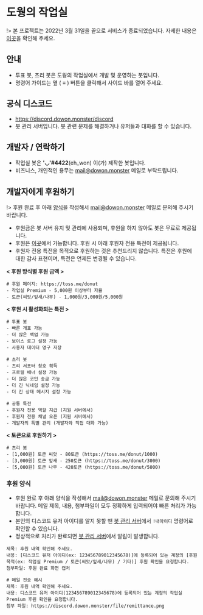 # 도웡의 작업실
!> 본 프로젝트는 2022년 3월 31일을 끝으로 서비스가 종료되었습니다. 자세한 내용은 [이곳](https://discord.dowon.monster/#/last_story)을 확인해 주세요.
## 안내
- 투표 봇, 츠리 봇은 도웡의 작업실에서 개발 및 운영하는 봇입니다.
- 명령어 가이드는 옆 ( ≡ ) 버튼을 클릭해서 사이드 바를 열어 주세요.

## 공식 디스코드
- https://discord.dowon.monster/discord
- 봇 관리 서버입니다. 봇 관련 문제를 해결하거나 유저들과 대화를 할 수 있습니다.

## 개발자 / 연락하기
- 작업실 봇은 **'◡'#4422**(eh_won) 이(가) 제작한 봇입니다.
- 비즈니스, 개인적인 용무는 mail@dowon.monster 메일로 부탁드립니다.

## 개발자에게 후원하기
!> 후원 완료 후 아래 [양식](#후원-양식)을 작성해서 mail@dowon.monster 메일로 문의해 주시기 바랍니다.
- 후원금은 봇 서버 유지 및 관리에 사용되며, 후원을 하지 않아도 봇은 무료로 제공됩니다.
- 후원은 [이곳](https://toss.me/donut)에서 가능합니다. 후원 시 아래 후원자 전용 특전이 제공됩니다.
- 후원자 전용 특전을 목적으로 후원하는 것은 추천드리지 않습니다. 특전은 후원에 대한 감사 표현이며, 특전은 언제든 변경될 수 있습니다.

**< 후원 방식별 후원 금액 >**

```
# 후원 페이지: https://toss.me/donut
- 작업실 Premium - 5,000원 이상부터 자율
- 토큰(씨앗/잎새/나무) - 1,000원/3,000원/5,000원
```

**< 후원 시 활성화되는 특전 >**

```
# 투표 봇
- 빠른 개표 가능
- 더 많은 백업 가능
- 보이스 로그 설정 가능
- 사용자 데이터 영구 저장
```

```
# 츠리 봇
- 츠리 서포터 칭호 획득
- 프로필 배너 설정 가능
- 더 많은 코인 송금 가능
- 더 긴 닉네임 설정 가능
- 더 긴 상태 메시지 설정 가능
```

```
# 공통 특전
- 후원자 전용 역할 지급 (지원 서버에서)
- 후원자 전용 채널 오픈 (지원 서버에서)
- 개발자의 특별 관리 (개발자와 직접 대화 가능)
```

**< 토큰으로 후원하기 >**

```
# 츠리 봇
- [1,000원] 토큰 씨앗 - 80토큰 (https://toss.me/donut/1000)
- [3,000원] 토큰 잎새 - 250토큰 (https://toss.me/donut/3000)
- [5,000원] 토큰 나무 - 420토큰 (https://toss.me/donut/5000)
```

### 후원 양식
- 후원 완료 후 아래 양식을 작성해서 mail@dowon.monster 메일로 문의해 주시기 바랍니다. 메일 제목, 내용, 첨부파일이 모두 정확하게 입력되어야 빠른 처리가 가능합니다.
- 본인의 디스코드 유저 아이디를 알지 못할 땐 [봇 관리 서버](https://discord.dowon.monster/discord)에서 `!내아이디` 명령어로 확인할 수 있습니다.
- 정상적으로 처리가 완료되면 [봇 관리 서버](https://discord.dowon.monster/discord)에서 알림이 발생합니다.

```
제목: 후원 내역 확인해 주세요.
내용: [디스코드 유저 아이디(ex: 123456789012345678)]에 등록되어 있는 계정의 [후원 목적(ex: 작업실 Premium / 토큰(씨앗/잎새/나무) / 기타)] 후원 확인을 요청합니다.
첨부파일: 후원 완료 화면 캡처
```

```
# 메일 전송 예시
제목: 후원 내역 확인해 주세요.
내용: 디스코드 유저 아이디(123456789012345678)에 등록되어 있는 계정의 작업실 Premium 후원 확인을 요청합니다.
첨부 파일: https://discord.dowon.monster/file/remittance.png
```
